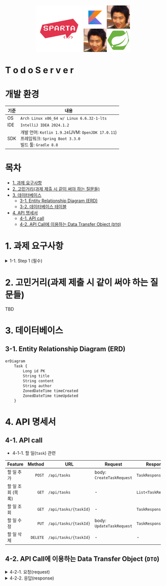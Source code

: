 <p align = "center">
    <img src = "assets-readme/Sparta_Coding_Club.png" width = 150 />
    <img src = "assets-readme/Kotlin_Spring_2nd.png" width = 150 />
</p>

# T o d o S e r v e r

# 개발 환경

| 기준  | 내용                                                                                                   |
|-----|------------------------------------------------------------------------------------------------------|
| OS  | `Arch Linux x86_64 w/ Linux 6.6.32-1-lts`                                                            |
| IDE | `IntelliJ IDEA 2024.1.2`                                                                             |
| SDK | 개발 언어: `Kotlin 1.9.24`(JVM: `OpenJDK 17.0.11`)<br/>프레임워크: `Spring Boot 3.3.0`<br/>빌드 툴: `Gradle 8.8` |

# 목차
<!-- TOC -->
* [1. 과제 요구사항](#1-과제-요구사항)
* [2. 고민거리(과제 제출 시 같이 써야 하는 질문들)](#2-고민거리과제-제출-시-같이-써야-하는-질문들)
* [3. 데이터베이스](#3-데이터베이스)
    * [3-1. Entity Relationship Diagram (ERD)](#3-1-entity-relationship-diagram-erd)
    * [3-2. 데이터베이스 테이블](#3-2-데이터베이스-테이블)
* [4. API 명세서](#4-api-명세서)
    * [4-1. API call](#4-1-api-call)
    * [4-2. API Call에 이용하는 Data Transfer Object (`DTO`)](#4-2-api-call에-이용하는-data-transfer-object-dto)
<!-- TOC -->

# 1. 과제 요구사항

<details> <summary>1-1. Step 1 (필수)</summary>

- [x] 할 일 카드 작성
  - `제목`, `내용`, `작성일`, `작성자` 저장
  - 저장 성공 시 할 일 정보 반환
- [x] 선택한 할 일 조회
  - 선택한 할 일의 정보(`제목`, `내용`, `작성일`, `작성자`) 조회
- [x] 할 일 카드 목록 조회
  - 등록된 *전체* 할 일 조회
  - *작성일 기준 내림차순* 정렬
- [x] 선택한 할 일 수정
  - `작성일`을 제외한 나머지 정보 수정 가능
  - 수정 성공 시 수정된 할 일 정보 반환
- [x] 선택한 할 일 삭제
  - 선택한 할 일 삭제

</details>


# 2. 고민거리(과제 제출 시 같이 써야 하는 질문들)
TBD


# 3. 데이터베이스

## 3-1. Entity Relationship Diagram (ERD)
```mermaid
erDiagram
    Task {
        Long id PK
        String title
        String content
        String author
        ZonedDateTime timeCreated
        ZonedDateTime timeUpdated
    }
```


# 4. API 명세서

## 4-1. API call

- 4-1-1. 할 일(`task`) 관련

| Feature     |   Method | URL                              | Request                   | Response             |
|-------------|---------:|----------------------------------|---------------------------|----------------------|
| 할 일 추가      |   `POST` | `/api/tasks`                     | body: `CreateTaskRequest` | `TaskResponse`       |
| 할 일 조회 (목록) |    `GET` | `/api/tasks`                     | -                         | `List<TaskResponse>` |
| 할 일 조회      |    `GET` | `/api/tasks/{taskId}`            | -                         | `TaskResponse`       |
| 할 일 수정      |    `PUT` | `/api/tasks/{taskId}`            | body: `UpdateTaskRequest` | `TaskResponse`       |
| 할 일 삭제      | `DELETE` | `/api/tasks/{taskId}`            | -                         | -                    |


## 4-2. API Call에 이용하는 Data Transfer Object (`DTO`)

<details> <summary>4-2-1. 요청(request)</summary>
<details> <summary>4-2-1-1. 할 일(`task`) 관련</summary>

- 4-2-1-1-1. `CreateTaskRequest`

할 일 추가 시(`POST /api/tasks`) `body`에 추가하는 내용
```kotlin
data class CreateTaskRequest(
    val title: String,          // 추가할 할 일의 제목
    val content: String,        // 추가할 할 일의 본문
    val owner: String           // 추가할 할 일의 소유자
)
```

- 4-2-1-1-2. `UpdateTaskRequest`

할 일 수정 시(`PATCH /api/tasks`) `body`에 추가하는 내용
```kotlin
data class UpdateTaskRequest(
    val title: String,          // 수정할 할 일의 제목
    val content: String,        // 수정할 할 일의 본문
    val owner: String           // 수정할 할 일의 소유자
)
```
</details>
</details>

<details> <summary>4-2-2. 응답(response)</summary>
<details> <summary>4-2-2-1. 할 일(`task`) 관련</summary>

- 4-2-2-1-1. `TaskResponse`

할 일(`task`)에 대해 CRU~~D~~ 진행 시 서버에서 보내는 응답
```kotlin
import java.time.ZonedDateTime

data class TaskResponse(
    val id: Long?,                      // 할 일의 ID
    val title: String,                  // 할 일의 제목
    val content: String,                // 할 일의 본문
    val owner: String,                  // 할 일의 소유자
    val createdAt: ZonedDateTime,       // 할 일의 생성 시각
    val updatedAt: ZonedDateTime        // 할 일의 마지막 수정 시각
)
```

</details>
</details>